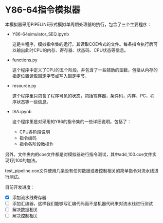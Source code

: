 # Y86-64指令模拟器
本模拟器采用PIPELINE形式模拟单周期处理器的执行，包含了三个主要程序：
* Y86-64simulator_SEQ.ipynb

    这是主程序，模拟指令集的运行。其读取COE格式的文件。每条指令执行后可以输出此时CPU的内存、寄存器、状态码、CPU状态等信息。

* functions.py

    这个程序中定义了CPU的五个阶段，并包含了一些辅助的函数，包括从内存的指定位置读取固定字节或写入固定字节。

* resource.py

    这个程序里只包含了程序可见的状态，包括寄存器，条件码，内存，PC，程序状态等一些信息。

* ISA.ipynb
   
   这个程序里是对采用的Y86的指令集的一些详细说明。包括了：
   * CPU各阶段说明
   * 指令编码
   * 指令各阶段微操作
  

另外，文件夹内的coe文件都是对模拟器进行指令测试，其中add_100.coe文件实现1到100的加法。

test_pipeline.coe文件使用几条没有任何数据或者控制相关的简单指令对流水线进行测试。

目前开发进度：

- [x] 添加流水线寄存器
- [ ] 添加汇编器，这样我们能够写汇编代码而不是机器代码来对流水线进行测试
- [ ] 解决数据相关
- [ ] 解决控制相关